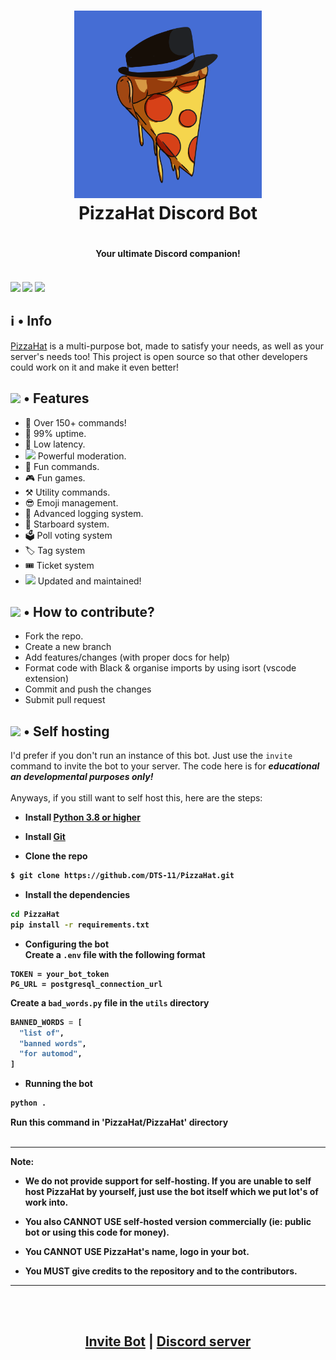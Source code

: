 <h1 align="center">
    <img src="./assets/bot-logo.png" width="300" height="300"/> <br>
PizzaHat Discord Bot <h1/>
	
<h4 align="center"> Your ultimate Discord companion! <h4/>
  </a><br>
  <img src="https://img.shields.io/badge/discord.py-2.3.2-blue?style=flat" />
  <img src="https://img.shields.io/badge/Python-3.11-green?style=flat&logo=python" />
  <img src="https://github.com/DTS-11/PizzaHat/actions/workflows/codeql-analysis.yml/badge.svg" />
</h1>


## ℹ️ • Info

[PizzaHat](https://pizzahat.vercel.app) is a multi-purpose bot, made to satisfy your needs, as well as your server's needs too! This project is open source so that other developers could work on it and make it even better!

## <img src="https://cdn.discordapp.com/emojis/800797566471897088.png?size=80" height="30px"> • Features

- 📌 Over 150+ commands! </li>
- 🔼 99% uptime. </li>
- 🏓 Low latency. </li>
- <img src="https://cdn.discordapp.com/emojis/847248846526087239.png?size=80" height="19px"> Powerful moderation. </li>
- 🥳 Fun commands. </li>
- 🎮 Fun games. </li>
- ⚒️ Utility commands. </li>
- 😎 Emoji management. </li>
- 📔 Advanced logging system. </li>
- 🌟 Starboard system. </li>
- 🗳 Poll voting system </li>
- 🏷 Tag system </li>
- 🎟 Ticket system </li>
- <img src="https://cdn.discordapp.com/emojis/809170074006192130.png?size=80" height="19px"> Updated and maintained! </li>

## <img src='https://cdn.discordapp.com/emojis/802615573556363284.png?size=80' height="30px"> • How to contribute?

- Fork the repo.
- Create a new branch
- Add features/changes (with proper docs for help)
- Format code with Black & organise imports by using isort (vscode extension)
- Commit and push the changes
- Submit pull request

## <img src="https://cdn.discordapp.com/emojis/802615572080099378.png?size=80" height="30px"> • Self hosting

I'd prefer if you don't run an instance of this bot. Just use the `invite` command to invite the bot to your server. The code here is for **_educational an developmental purposes only!_** <br>\
Anyways, if you still want to self host this, here are the steps:
<b>

- Install [Python 3.8 or higher](https://www.python.org/downloads/)

- Install [Git](https://git-scm.com/downloads)

- Clone the repo

```bash
$ git clone https://github.com/DTS-11/PizzaHat.git
```

- Install the dependencies

```bash
cd PizzaHat
pip install -r requirements.txt
```

- Configuring the bot <br>
  Create a `.env` file with the following format

```
TOKEN = your_bot_token
PG_URL = postgresql_connection_url
```

Create a `bad_words.py` file in the `utils` directory

```py
BANNED_WORDS = [
  "list of",
  "banned words",
  "for automod",
]
```

- Running the bot

```bash
python .
```

Run this command in 'PizzaHat/PizzaHat' directory \
<br>

---

Note:

- We do not provide support for self-hosting. If you are unable to self host PizzaHat by yourself, just use the bot itself which we put lot's of work into.

- You also CANNOT USE self-hosted version commercially (ie: public bot or using this code for money).

- You CANNOT USE PizzaHat's name, logo in your bot.

- You MUST give credits to the repository and to the contributors.

---

<br>

<!-- Please DON'T run an instance of this bot. The code here is for **educational and development purpose only!** Instead, I'd recommend inviting the bot. And the bot is not made to be configurable.

If you decide to run your own instance, you should change the necessary things and give credits to the repo and it's contributors.We **WILL NOT** provide support on self-hosting -->

<br>
<h2 align="center"> <a href="https://discord.com/oauth2/authorize?client_id=860889936914677770&permissions=10432416312438&scope=bot">Invite Bot</a> | <a href="https://discord.gg/WhNVDTF">Discord server</a> <h2/>
